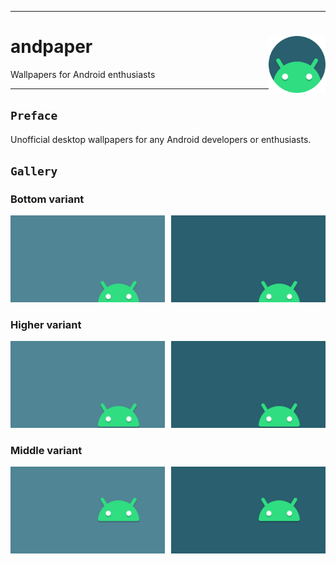 <hr><div>
<a href="../.."><img align="right" height="91" src="assets/logo.png" alt="logo"></a>
<h1>andpaper</h1>
<p>Wallpapers for Android enthusiasts</p>
</div><hr>

## `Preface`

Unofficial desktop wallpapers for any Android developers or enthusiasts.

## `Gallery`

### Bottom variant

<a href="src/android-bottom-bright.png"><img src="src/android-bottom-bright.svg" width="49%"/></a><a><img src="assets/none.png" width="2%"/></a><a href="src/android-bottom-darken.png"><img src="src/android-bottom-darken.svg" width="49%"/></a>

### Higher variant

<a href="src/android-higher-bright.png"><img src="src/android-higher-bright.svg" width="49%"/></a><a><img src="assets/none.png" width="2%"/></a><a href="src/android-higher-darken.png"><img src="src/android-higher-darken.svg" width="49%"/></a>

### Middle variant

<a href="src/android-middle-bright.png"><img src="src/android-middle-bright.svg" width="49%"/></a><a><img src="assets/none.png" width="2%"/></a><a href="src/android-middle-darken.png"><img src="src/android-middle-darken.svg" width="49%"/></a>